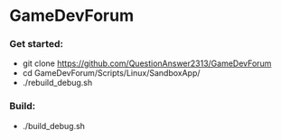 # GameDevForum

### Get started:
* git clone https://github.com/QuestionAnswer2313/GameDevForum
* cd GameDevForum/Scripts/Linux/SandboxApp/
* ./rebuild_debug.sh

### Build:
* ./build_debug.sh
